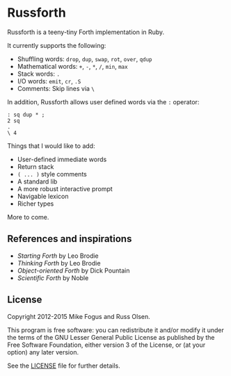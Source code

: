 # Russforth

Russforth is a teeny-tiny Forth implementation in Ruby.

It currently supports the following:

 - Shuffling words: `drop`, `dup`, `swap`, `rot`, `over`, `qdup`
 - Mathematical words: `+`, `-`, `*`, `/`, `min`, `max`
 - Stack words: `.`
 - I/O words: `emit`, `cr`, `.S` 
 - Comments: Skip lines via `\`
 
In addition, Russforth allows user defined words via the `:` operator:

    : sq dup * ;
    2 sq
    .
    \ 4

Things that I would like to add:

 - User-defined immediate words
 - Return stack
 - `( ... )` style comments
 - A standard lib
 - A more robust interactive prompt
 - Navigable lexicon 
 - Richer types

More to come.

## References and inspirations

 - *Starting Forth* by Leo Brodie
 - *Thinking Forth* by Leo Brodie
 - *Object-oriented Forth* by Dick Pountain
 - *Scientific Forth* by Noble

## License

Copyright 2012-2015 Mike Fogus and Russ Olsen.

This program is free software: you can redistribute it and/or modify
it under the terms of the GNU Lesser General Public License as
published by the Free Software Foundation, either version 3 of the
License, or (at your option) any later version.

See the [LICENSE](LICENSE.md) file for further details.

